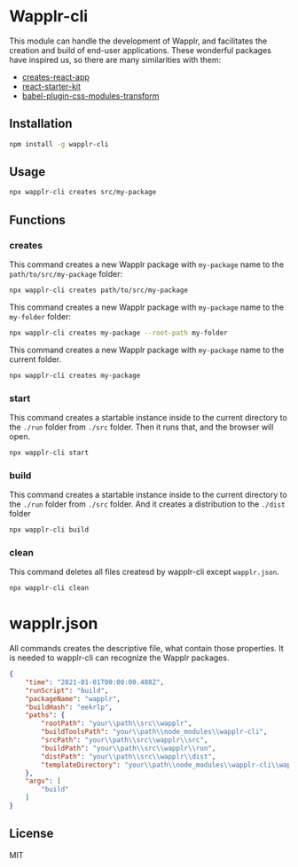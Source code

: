 # Wapplr-cli

This module can handle the development of Wapplr, and facilitates the creation and build of end-user applications.
These wonderful packages have inspired us, so there are many similarities with them:

- [creates-react-app](https://github.com/facebook/creates-react-app)
- [react-starter-kit](https://github.com/kriasoft/react-starter-kit)
- [babel-plugin-css-modules-transform](https://github.com/michalkvasnicak/babel-plugin-css-modules-transform)

## Installation

```sh
npm install -g wapplr-cli
```

## Usage

```sh
npx wapplr-cli creates src/my-package
```

## Functions

### creates

This command creates a new Wapplr package with `my-package` name to the `path/to/src/my-package` folder:

```sh
npx wapplr-cli creates path/to/src/my-package
```

This command creates a new Wapplr package with `my-package` name to the `my-folder` folder:

```sh
npx wapplr-cli creates my-package --root-path my-folder
```

This command creates a new Wapplr package with `my-package` name to the current folder.

```sh
npx wapplr-cli creates my-package
```

### start

This command creates a startable instance inside to the current directory to the `./run` folder from `./src` folder.
Then it runs that, and the browser will open.

```sh
npx wapplr-cli start
```
### build

This command creates a startable instance inside to the current directory to the `./run` folder from `./src` folder.
And it creates a distribution to the `./dist` folder

```sh
npx wapplr-cli build
```

### clean

This command deletes all files createsd by wapplr-cli except `wapplr.json`.

```sh
npx wapplr-cli clean
```

# wapplr.json

All commands creates the descriptive file, what contain those properties. It is needed to wapplr-cli can recognize the Wapplr packages.
```json
{
    "time": "2021-01-01T00:00:00.488Z",
    "runScript": "build",
    "packageName": "wapplr",
    "buildHash": "eekrlp",
    "paths": {
        "rootPath": "your\\path\\src\\wapplr",
        "buildToolsPath": "your\\path\\node_modules\\wapplr-cli",
        "srcPath": "your\\path\\src\\wapplr\\src",
        "buildPath": "your\\path\\src\\wapplr\\run",
        "distPath": "your\\path\\src\\wapplr\\dist",
        "templateDirectory": "your\\path\\node_modules\\wapplr-cli\\wapplr-template"
    },
    "argv": [
        "build"
    ]
}
```

## License

MIT
